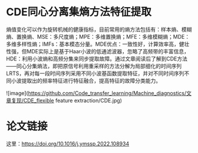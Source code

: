 # CDE同心分离集熵方法特征提取

熵值变化可以作为旋转机械的健康指标，目前常用的熵方法包括有：样本熵、模糊熵、置换熵、MSE：多尺度熵；MPE：多维置换熵；MFE：多维模糊熵；MDE：多维多样性熵；IMFs：基本模态分量。MDE优点：一致性好，计算效率高，健壮性强，但MDE实际上是基于Haar小波的低通滤波器，忽略了高频带的丰富信息，HDE：利用小波熵和高频分集来同步提取故障。通过文章阅读后了解到CDE方法——同心分集熵法，即把原信号利用重采样的方法分解为局部细化的时间序列LRTS，再对每一段时间序列采用不同小波基函数提取特征，并对不同时间序列不同小波提取出的频率特征进行特征融合，提高特征的故障分类能力。

![image](https://github.com/Code_transfer_learning/Machine_diagnostics/文章复现/CDE_flexible feature extraction/CDE.jpg)


# 论文链接
这里：https://doi.org/10.1016/j.ymssp.2022.108934


